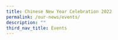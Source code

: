 ```yaml
---
title: Chinese New Year Celebration 2022
permalink: /our-news/events/
description: ""
third_nav_title: Events
---
```

